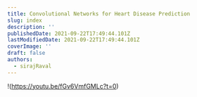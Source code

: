 ```yaml
---
title: Convolutional Networks for Heart Disease Prediction
slug: index
description: ''
publishedDate: 2021-09-22T17:49:44.101Z
lastModifiedDate: 2021-09-22T17:49:44.101Z
coverImage: ''
draft: false
authors:
  - sirajRaval
---
```


!(https://youtu.be/fGv6VmfGMLc?t=0)
